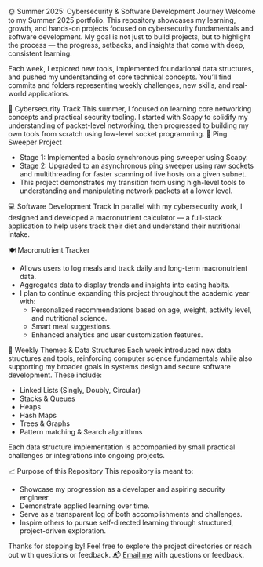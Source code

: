 🌞 Summer 2025: Cybersecurity & Software Development Journey
Welcome to my Summer 2025 portfolio. This repository showcases my learning, growth, and hands-on projects focused on cybersecurity fundamentals and software development. My goal is not just to build projects, but to highlight the process — the progress, setbacks, and insights that come with deep, consistent learning.

Each week, I explored new tools, implemented foundational data structures, and pushed my understanding of core technical concepts. You’ll find commits and folders representing weekly challenges, new skills, and real-world applications.

🔐 Cybersecurity Track
This summer, I focused on learning core networking concepts and practical security tooling. I started with Scapy to solidify my understanding of packet-level networking, then progressed to building my own tools from scratch using low-level socket programming.
📡 Ping Sweeper Project

- Stage 1: Implemented a basic synchronous ping sweeper using Scapy.
- Stage 2: Upgraded to an asynchronous ping sweeper using raw sockets and multithreading for faster scanning of live hosts on a given subnet.
- This project demonstrates my transition from using high-level tools to understanding and manipulating network packets at a lower level.

💻 Software Development Track
In parallel with my cybersecurity work, I designed and developed a macronutrient calculator — a full-stack application to help users track their diet and understand their nutritional intake.

🍽 Macronutrient Tracker
- Allows users to log meals and track daily and long-term macronutrient data.
- Aggregates data to display trends and insights into eating habits.
- I plan to continue expanding this project throughout the academic year with:
  - Personalized recommendations based on age, weight, activity level, and nutritional science.
  - Smart meal suggestions.
  - Enhanced analytics and user customization features.

🧠 Weekly Themes & Data Structures
Each week introduced new data structures and tools, reinforcing computer science fundamentals while also supporting my broader goals in systems design and secure software development. These include:

- Linked Lists (Singly, Doubly, Circular)
- Stacks & Queues
- Heaps
- Hash Maps
- Trees & Graphs
- Pattern matching & Search algorithms

Each data structure implementation is accompanied by small practical challenges or integrations into ongoing projects.

📈 Purpose of this Repository
This repository is meant to:

- Showcase my progression as a developer and aspiring security engineer.
- Demonstrate applied learning over time.
- Serve as a transparent log of both accomplishments and challenges.
- Inspire others to pursue self-directed learning through structured, project-driven exploration.
  
Thanks for stopping by! Feel free to explore the project directories or reach out with questions or feedback.
📬 [Email me](mailto:jsampson35@gatech.edu) with questions or feedback.

